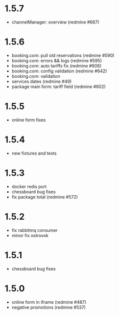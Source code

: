 1.5.7
=============
* channelManager: overview (redmine #667)

1.5.6
=============
* booking.com: pull old reservations (redmine #590)
* booking.com: errors && logs (redmine #595)
* booking.com: auto tariffs fix (redmine #608)
* booking.com: config validation (redmine #642)
* booking.com: validation
* services dates (redmine #49)
* package main form: tariff field (redmine #602)

1.5.5
=============
* online form fixes

1.5.4
=============
* new fixtures and tests

1.5.3
=============
* docker redis port
* chessboard bug fixes
* fix package total (redmine #572)

1.5.2
=============
* fix rabbitmq consumer
* minor fix ostrovok

1.5.1
=============
* chessboard bug fixes

1.5.0
=============
* online form in iframe (redmine #487) 
* negative promotions (redmine #537)
